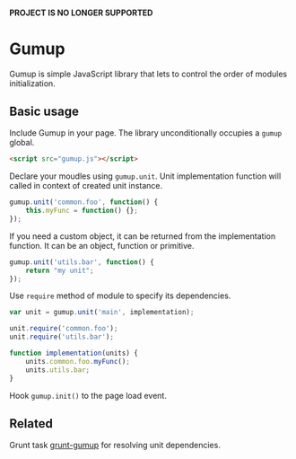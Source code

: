 #### PROJECT IS NO LONGER SUPPORTED

# Gumup

Gumup is simple JavaScript library that lets to control the order of modules initialization.

## Basic usage

Include Gumup in your page. The library unconditionally occupies a `gumup` global.
```html
<script src="gumup.js"></script>
```
Declare your moudles using `gumup.unit`. Unit implementation function will called in context of created unit instance.
```javascript
gumup.unit('common.foo', function() {
    this.myFunc = function() {};
});
```
If you need a custom object, it can be returned from the implementation function. It can be an object, function or primitive.
```javascript
gumup.unit('utils.bar', function() {
    return "my unit";
});
```
Use `require` method of module to specify its dependencies.
```javascript
var unit = gumup.unit('main', implementation);

unit.require('common.foo');
unit.require('utils.bar');

function implementation(units) {
    units.common.foo.myFunc();
    units.utils.bar;
}
```
Hook `gumup.init()` to the page load event.

## Related

Grunt task [grunt-gumup][] for resolving unit dependencies.

[grunt-gumup]: https://github.com/amsemy/grunt-gumup
